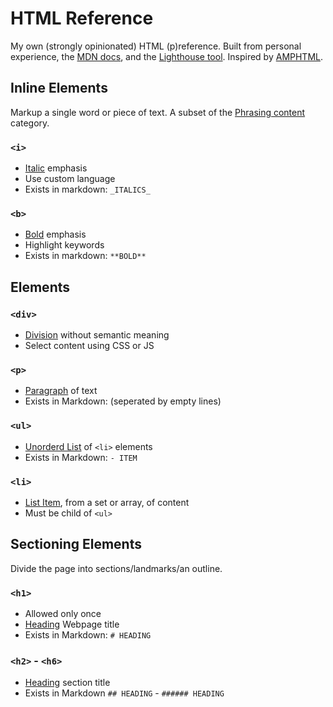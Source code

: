 # HTML Reference

My own (strongly opinionated) HTML (p)reference. Built from personal experience, the [MDN docs](https://developer.mozilla.org/en-US/docs/Web/HTML/Reference), and the [Lighthouse tool](https://github.com/GoogleChrome/lighthouse#readme). Inspired by [AMPHTML](https://amp.dev/documentation/guides-and-tutorials/learn/spec/amphtml/).

## Inline Elements

Markup a single word or piece of text. A subset of the [Phrasing content](https://html.spec.whatwg.org/multipage/dom.html#phrasing-content) category.

### `<i>`

- [Italic][mdn-i] emphasis
- Use custom language
- Exists in markdown: `_ITALICS_`

### `<b>`

- [Bold][mdn-b] emphasis
- Highlight keywords
- Exists in markdown: `**BOLD**`

## Elements

### `<div>`

- [Division][mdn-div] without semantic meaning
- Select content using CSS or JS

### `<p>`

- [Paragraph][mdn-p] of text
- Exists in Markdown: (seperated by empty lines)

### `<ul>`

- [Unorderd List][mdn-ul] of `<li>` elements
- Exists in Markdown: `- ITEM`

### `<li>`

- [List Item][mdn-li], from a set or array, of content
- Must be child of `<ul>`

## Sectioning Elements <!-- MDN: subsets of Heading and Sectioning, content categories -->

Divide the page into sections/landmarks/an outline.

### `<h1>`

- Allowed only once
- [Heading][mdn-headings] Webpage title
- Exists in Markdown: `# HEADING`

### `<h2>` - `<h6>`

- [Heading][mdn-headings] section title
- Exists in Markdown `## HEADING` - `###### HEADING`

[mdn-i]: https://developer.mozilla.org/en-US/docs/Web/HTML/Element/i
[mdn-b]: https://developer.mozilla.org/en-US/docs/Web/HTML/Element/b
[mdn-div]: https://developer.mozilla.org/en-US/docs/Web/HTML/Element/div
[mdn-p]: https://developer.mozilla.org/en-US/docs/Web/HTML/Element/p
[mdn-ul]: https://developer.mozilla.org/en-US/docs/Web/HTML/Element/ul
[mdn-li]: https://developer.mozilla.org/en-US/docs/Web/HTML/Element/li
[mdn-headings]: https://developer.mozilla.org/en-US/docs/Web/HTML/Element/Heading_Elements
